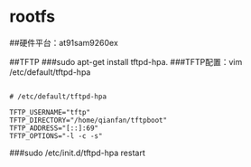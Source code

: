 # rootfs

##硬件平台：at91sam9260ex

##TFTP
###sudo apt-get install tftpd-hpa.
###TFTP配置：vim /etc/default/tftpd-hpa

~~~

# /etc/default/tftpd-hpa

TFTP_USERNAME="tftp"
TFTP_DIRECTORY="/home/qianfan/tftpboot"
TFTP_ADDRESS="[::]:69"
TFTP_OPTIONS="-l -c -s"
~~~
###sudo /etc/init.d/tftpd-hpa restart
